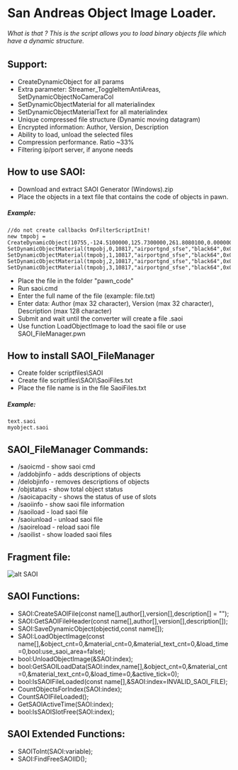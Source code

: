 # San Andreas Object Image Loader.


###### What is that ? This is the script allows you to load binary objects file which have a dynamic structure.


## Support:
- CreateDynamicObject for all params
- Extra parameter: Streamer_ToggleItemAntiAreas, SetDynamicObjectNoCameraCol
- SetDynamicObjectMaterial for all materialindex
- SetDynamicObjectMaterialText for all materialindex
- Unique compressed file structure (Dynamic moving datagram)
- Encrypted information: Author, Version, Description
- Ability to load, unload the selected files
- Compression performance. Ratio ~33%
- Filtering ip/port server, if anyone needs


## How to use SAOI:
- Download and extract SAOI Generator (Windows).zip
- Place the objects in a text file that contains the code of objects in pawn.

##### Example:
```
//do not create callbacks OnFilterScriptInit!
new tmpobj = CreateDynamicObject(10755,-124.5100000,125.7300000,261.8080100,0.0000000,0.0000000,89.9990000,-1,-1,-1,800.0,800.0);
SetDynamicObjectMaterial(tmpobj,0,10817,"airportgnd_sfse","black64",0x00000000);
SetDynamicObjectMaterial(tmpobj,1,10817,"airportgnd_sfse","black64",0x00000000);
SetDynamicObjectMaterial(tmpobj,2,10817,"airportgnd_sfse","black64",0x00000000);
SetDynamicObjectMaterial(tmpobj,3,10817,"airportgnd_sfse","black64",0x00000000);
```

- Place the file in the folder "pawn_code"
- Run saoi.cmd
- Enter the full name of the file (example: file.txt)
- Enter data: Author (max 32 character), Version (max 32 character), Description (max 128 character)
- Submit and wait until the converter will create a file .saoi
- Use function LoadObjectImage to load the saoi file or use SAOI_FileManager.pwn


## How to install SAOI_FileManager
- Create folder scriptfiles\SAOI
- Create file scriptfiles\SAOI\SaoiFiles.txt
- Place the file name is in the file SaoiFiles.txt

##### Example:
```
text.saoi
myobject.saoi
```


## SAOI_FileManager Commands:
- /saoicmd - show saoi cmd
- /addobjinfo - adds descriptions of objects
- /delobjinfo - removes descriptions of objects
- /objstatus - show total object status
- /saoicapacity - shows the status of use of slots
- /saoiinfo - show saoi file information
- /saoiload - load saoi file
- /saoiunload - unload saoi file
- /saoireload - reload saoi file
- /saoilist - show loaded saoi files


## Fragment file:
![alt SAOI](http://i.imgur.com/AcoMhEM.png)


## SAOI Functions:
- SAOI:CreateSAOIFile(const name[],author[],version[],description[] = "");
- SAOI:GetSAOIFileHeader(const name[],author[],version[],description[]);
- SAOI:SaveDynamicObject(objectid,const name[]);
- SAOI:LoadObjectImage(const name[],&object_cnt=0,&material_cnt=0,&material_text_cnt=0,&load_time=0,bool:use_saoi_area=false);
- bool:UnloadObjectImage(&SAOI:index);
- bool:GetSAOILoadData(SAOI:index,name[],&object_cnt=0,&material_cnt=0,&material_text_cnt=0,&load_time=0,&active_tick=0);
- bool:IsSAOIFileLoaded(const name[],&SAOI:index=INVALID_SAOI_FILE);
- CountObjectsForIndex(SAOI:index);
- CountSAOIFileLoaded();
- GetSAOIActiveTime(SAOI:index);
- bool:IsSAOISlotFree(SAOI:index);


## SAOI Extended Functions:
- SAOIToInt(SAOI:variable);
- SAOI:FindFreeSAOIID();
